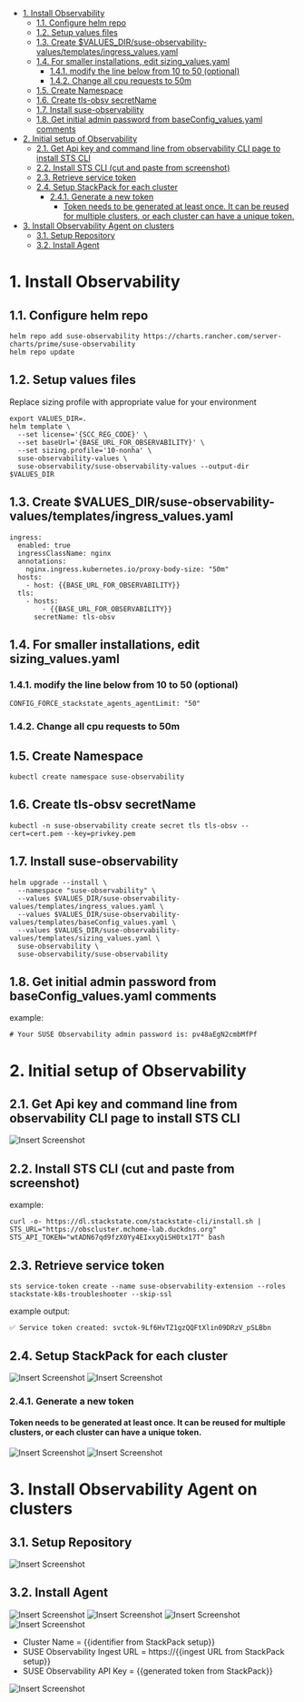 - [1. Install Observability](#1-install-observability)
  - [1.1. Configure helm repo](#11-configure-helm-repo)
  - [1.2. Setup values files](#12-setup-values-files)
  - [1.3. Create $VALUES\_DIR/suse-observability-values/templates/ingress\_values.yaml](#13-create-values_dirsuse-observability-valuestemplatesingress_valuesyaml)
  - [1.4. For smaller installations, edit sizing\_values.yaml](#14-for-smaller-installations-edit-sizing_valuesyaml)
    - [1.4.1. modify the line below from 10 to 50 (optional)](#141-modify-the-line-below-from-10-to-50-optional)
    - [1.4.2. Change all cpu requests to 50m](#142-change-all-cpu-requests-to-50m)
  - [1.5. Create Namespace](#15-create-namespace)
  - [1.6. Create tls-obsv secretName](#16-create-tls-obsv-secretname)
  - [1.7. Install suse-observability](#17-install-suse-observability)
  - [1.8. Get initial admin password from baseConfig\_values.yaml comments](#18-get-initial-admin-password-from-baseconfig_valuesyaml-comments)
- [2. Initial setup of Observability](#2-initial-setup-of-observability)
  - [2.1. Get Api key and command line from observability CLI page to install STS CLI](#21-get-api-key-and-command-line-from-observability-cli-page-to-install-sts-cli)
  - [2.2. Install STS CLI (cut and paste from screenshot)](#22-install-sts-cli-cut-and-paste-from-screenshot)
  - [2.3. Retrieve service token](#23-retrieve-service-token)
  - [2.4. Setup StackPack for each cluster](#24-setup-stackpack-for-each-cluster)
    - [2.4.1. Generate a new token](#241-generate-a-new-token)
      - [Token needs to be generated at least once.  It can be reused for multiple clusters, or each cluster can have a unique token.](#token-needs-to-be-generated-at-least-once--it-can-be-reused-for-multiple-clusters-or-each-cluster-can-have-a-unique-token)
- [3. Install Observability Agent on clusters](#3-install-observability-agent-on-clusters)
  - [3.1. Setup Repository](#31-setup-repository)
  - [3.2. Install Agent](#32-install-agent)

# 1. Install Observability
## 1.1. Configure helm repo

```
helm repo add suse-observability https://charts.rancher.com/server-charts/prime/suse-observability
helm repo update
```

## 1.2. Setup values files 
Replace sizing profile with appropriate value for your environment

```
export VALUES_DIR=.
helm template \
  --set license='{SCC_REG_CODE}' \
  --set baseUrl='{BASE_URL_FOR_OBSERVABILITY}' \
  --set sizing.profile='10-nonha' \
  suse-observability-values \
  suse-observability/suse-observability-values --output-dir $VALUES_DIR
```

## 1.3. Create $VALUES_DIR/suse-observability-values/templates/ingress_values.yaml

```
ingress:
  enabled: true
  ingressClassName: nginx
  annotations:
    nginx.ingress.kubernetes.io/proxy-body-size: "50m"
  hosts:
    - host: {{BASE_URL_FOR_OBSERVABILITY}}
  tls:
    - hosts:
        - {{BASE_URL_FOR_OBSERVABILITY}}
      secretName: tls-obsv
```


## 1.4. For smaller installations, edit sizing_values.yaml  

### 1.4.1. modify the line below from 10 to 50 (optional)

```
CONFIG_FORCE_stackstate_agents_agentLimit: "50"
```

### 1.4.2. Change all cpu requests to 50m


## 1.5. Create Namespace

```
kubectl create namespace suse-observability
```

## 1.6. Create tls-obsv secretName

```
kubectl -n suse-observability create secret tls tls-obsv --cert=cert.pem --key=privkey.pem
```

## 1.7. Install suse-observability

```
helm upgrade --install \
  --namespace "suse-observability" \
  --values $VALUES_DIR/suse-observability-values/templates/ingress_values.yaml \
  --values $VALUES_DIR/suse-observability-values/templates/baseConfig_values.yaml \
  --values $VALUES_DIR/suse-observability-values/templates/sizing_values.yaml \
  suse-observability \
  suse-observability/suse-observability
```

## 1.8. Get initial admin password from baseConfig_values.yaml comments

example:
```
# Your SUSE Observability admin password is: pv48aEgN2cmbMfPf
```


# 2. Initial setup of Observability

## 2.1. Get Api key and command line from observability CLI page to install STS CLI

![Insert Screenshot](./images/media/sts_cli.png)

## 2.2. Install STS CLI (cut and paste from screenshot)

example:

```
curl -o- https://dl.stackstate.com/stackstate-cli/install.sh | STS_URL="https://obscluster.mchome-lab.duckdns.org" STS_API_TOKEN="wtADN67qd9fzX0Yy4EIxxyQiSH0tx17T" bash
```

## 2.3. Retrieve service token

```
sts service-token create --name suse-observability-extension --roles stackstate-k8s-troubleshooter --skip-ssl
```

example output:

```
✅ Service token created: svctok-9Lf6HvTZ1gzQQFtXlin09DRzV_pSLBbn
```

## 2.4. Setup StackPack for each cluster

![Insert Screenshot](./images/media/stackpack1.png)
![Insert Screenshot](./images/media/stackpack2.png)

### 2.4.1. Generate a new token 
#### Token needs to be generated at least once.  It can be reused for multiple clusters, or each cluster can have a unique token.

![Insert Screenshot](./images/media/stackpack3.png)
![Insert Screenshot](./images/media/stackpack4.png)


# 3. Install Observability Agent on clusters

## 3.1. Setup Repository

![Insert Screenshot](./images/media/add_observability_repo.png)

## 3.2. Install Agent

![Insert Screenshot](./images/media/apps_charts_filter_observability.png)
![Insert Screenshot](./images/media/apps_charts_install_observability.png)
![Insert Screenshot](./images/media/apps_charts_install_step1_observability.png)
![Insert Screenshot](./images/media/apps_charts_install_step2_observability.png)

* Cluster Name = {{identifier from StackPack setup}}
* SUSE Observability Ingest URL = https://{{ingest URL from StackPack setup}}
* SUSE Observability API Key = {{generated token from StackPack}}

![Insert Screenshot](./images/media/apps_charts_install_step3_observability.png)